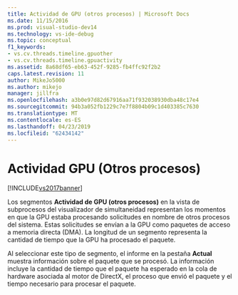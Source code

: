 ```yaml
---
title: Actividad de GPU (otros procesos) | Microsoft Docs
ms.date: 11/15/2016
ms.prod: visual-studio-dev14
ms.technology: vs-ide-debug
ms.topic: conceptual
f1_keywords:
- vs.cv.threads.timeline.gpuother
- vs.cv.threads.timeline.gpuactivity
ms.assetid: 8a68df65-eb63-452f-9285-fb4ffc92f2b2
caps.latest.revision: 11
author: MikeJo5000
ms.author: mikejo
manager: jillfra
ms.openlocfilehash: a3b0e97d82d67916aa71f932038930dba48c17e4
ms.sourcegitcommit: 94b3a052fb1229c7e7f8804b09c1d403385c7630
ms.translationtype: MT
ms.contentlocale: es-ES
ms.lasthandoff: 04/23/2019
ms.locfileid: "62434142"
---
```

# <a name="gpu-activity-other-processes"></a>Actividad GPU (Otros procesos)
[!INCLUDE[vs2017banner](../includes/vs2017banner.md)]

Los segmentos **Actividad de GPU (otros procesos)** en la vista de subprocesos del visualizador de simultaneidad representan los momentos en que la GPU estaba procesando solicitudes en nombre de otros procesos del sistema. Estas solicitudes se envían a la GPU como paquetes de acceso a memoria directa (DMA).  La longitud de un segmento representa la cantidad de tiempo que la GPU ha procesado el paquete.  
  
 Al seleccionar este tipo de segmento, el informe en la pestaña **Actual** muestra información sobre el paquete que se procesó.  La información incluye la cantidad de tiempo que el paquete ha esperado en la cola de hardware asociada al motor de DirectX, el proceso que envió el paquete y el tiempo necesario para procesar el paquete.
